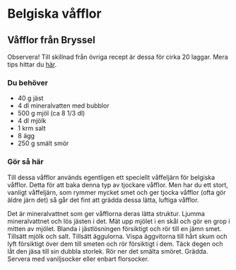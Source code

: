 # Belgiska våfflor

## Våfflor från Bryssel

Observera! Till skillnad från övriga recept är dessa för cirka 20 laggar. Mera tips hittar du [här](antal-personer.md).

### Du behöver

* 40 g jäst
* 4 dl mineralvatten med bubblor
* 500 g mjöl (ca 8 1/3 dl)
* 4 dl mjölk
* 1 krm salt
* 8 ägg
* 250 g smält smör

### Gör så här

Till dessa våfflor används egentligen ett speciellt våffeljärn för belgiska våfflor. Detta för att baka denna typ av tjockare våfflor. Men har du ett stort, vanligt våffeljärn, som rymmer mycket smet och ger tjocka våfflor (ofta gör äldre järn det) så går det fint att grädda dessa lätta, luftiga våfflor.

Det är mineralvattnet som ger våfflorna deras lätta struktur. Ljumma mineralvattnet och lös jästen i det. Mät upp mjölet i en skål och gör en grop i mitten av mjölet. Blanda i jästlösningen försiktigt och rör till en jämn smet. Tillsätt mjölk och salt. Tillsätt äggulorna. Vispa äggvitorna till hårt skum och lyft försiktigt över dem till smeten och rör försiktigt i dem. Täck degen och låt den jäsa till sin dubbla storlek. Rör ner det smälta smöret. Grädda. Servera med vaniljsocker eller enbart florsocker.
